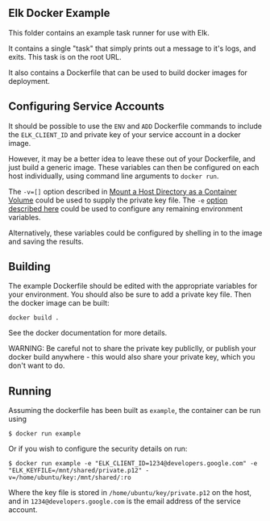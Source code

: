 Elk Docker Example
---

This folder contains an example task runner for use with Elk.

It contains a single "task" that simply prints out a message to it's logs, and
exits.  This task is on the root URL.

It also contains a Dockerfile that can be used to build docker images for
deployment.

Configuring Service Accounts
---

It should be possible to use the `ENV` and `ADD` Dockerfile commands to include
the `ELK_CLIENT_ID` and private key of your service account in a docker image.

However, it may be a better idea to leave these out of your Dockerfile, and
just build a generic image.  These variables can then be configured on each
host individually, using command line arguments to `docker run`.

The `-v=[]` option described in [Mount a Host Directory as a Container Volume](http://docs.docker.io/use/working_with_volumes/)
could be used to supply the private key file.  The `-e`
[option described here](http://docs.docker.io/reference/run/#env-environment-variables)
could be used to configure any remaining environment variables.

Alternatively, these variables could be configured by shelling in to the image
and saving the results.

Building
---

The example Dockerfile should be edited with the appropriate variables for your
environment.  You should also be sure to add a private key file.  Then the
docker image can be built:

    docker build .

See the docker documentation for more details.

WARNING: Be careful not to share the private key publiclly, or publish your
docker build anywhere - this would also share your private key, which you don't
want to do.

Running
---

Assuming the dockerfile has been built as `example`, the container can be run using

    $ docker run example

Or if you wish to configure the security details on run:

    $ docker run example -e "ELK_CLIENT_ID=1234@developers.google.com" -e
    "ELK_KEYFILE=/mnt/shared/private.p12" -v=/home/ubuntu/key:/mnt/shared/:ro

Where the key file is stored in `/home/ubuntu/key/private.p12` on the host, and
in `1234@developers.google.com` is the email address of the service account.
